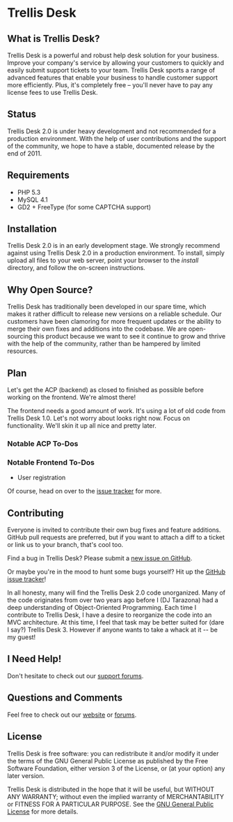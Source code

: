 Trellis Desk
============

What is Trellis Desk?
---------------------

Trellis Desk is a powerful and robust help desk solution for your business.
Improve your company's service by allowing your customers to quickly and easily
submit support tickets to your team.  Trellis Desk sports a range of advanced
features that enable your business to handle customer support more efficiently.
Plus, it's completely free – you'll never have to pay any license fees to use
Trellis Desk.


Status
------

Trellis Desk 2.0 is under heavy development and not recommended for a production
environment.  With the help of user contributions and the support of the
community, we hope to have a stable, documented release by the end of 2011.


Requirements
------------

* PHP 5.3
* MySQL 4.1
* GD2 + FreeType (for some CAPTCHA support)


Installation
------------

Trellis Desk 2.0 is in an early development stage.  We strongly recommend
against using Trellis Desk 2.0 in a production environment.  To install, simply
upload all files to your web server, point your browser to the *install*
directory, and follow the on-screen instructions.


Why Open Source?
----------------

Trellis Desk has traditionally been developed in our spare time, which makes it
rather difficult to release new versions on a reliable schedule. Our customers
have been clamoring for more frequent updates or the ability to merge their own
fixes and additions into the codebase. We are open-sourcing this product because
we want to see it continue to grow and thrive with the help of the community,
rather than be hampered by limited resources.


Plan
--------

Let's get the ACP (backend) as closed to finished as possible before working on
the frontend.  We're almost there!

The frontend needs a good amount of work.  It's using a lot of old code from
Trellis Desk 1.0.  Let's not worry about looks right now.  Focus on
functionality.  We'll skin it up all nice and pretty later.

### Notable ACP To-Dos

### Notable Frontend To-Dos
* User registration

Of course, head on over to the
[issue tracker](https://github.com/ACCORD5/TrellisDesk/issues) for more.


Contributing
------------

Everyone is invited to contribute their own bug fixes and feature additions.
GitHub pull requests are preferred, but if you want to attach a diff to a ticket
or link us to your branch, that's cool too.

Find a bug in Trellis Desk? Please submit a
[new issue on GitHub](https://github.com/ACCORD5/TrellisDesk/issues/new).

Or maybe you're in the mood to hunt some bugs yourself? Hit up the
[GitHub issue tracker](https://github.com/ACCORD5/TrellisDesk/issues)!

In all honesty, many will find the Trellis Desk 2.0 code unorganized.  Many of
the code originates from over two years ago before I (DJ Tarazona) had a deep
understanding of Object-Oriented Programming.  Each time I contribute to Trellis
Desk, I have a desire to reorganize the code into an MVC architecture.  At this
time, I feel that task may be better suited for (dare I say?) Trellis Desk 3.
However if anyone wants to take a whack at it -- be my guest!


I Need Help!
------------

Don't hesitate to check out our
[support forums](http://forums.accord5.com/forum/peer-to-peer-support).


Questions and Comments
----------------------

Feel free to check out our [website](http://accord5.com/) or
[forums](http://forums.accord5.com/).


License
-------

Trellis Desk is free software: you can redistribute it and/or modify
it under the terms of the GNU General Public License as published by
the Free Software Foundation, either version 3 of the License, or
(at your option) any later version.

Trellis Desk is distributed in the hope that it will be useful,
but WITHOUT ANY WARRANTY; without even the implied warranty of
MERCHANTABILITY or FITNESS FOR A PARTICULAR PURPOSE.  See the
[GNU General Public License](http://www.gnu.org/licenses/gpl.txt)
for more details.